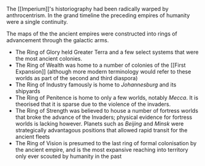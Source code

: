 The [[Imperium]]'s historiography had been radically warped by anthrocentrism. In the grand timeline the preceding empires of humanity were a single continuity. 

The maps of the the ancient empires were constructed into rings of advancement through the galactic arms.  

- The Ring of Glory held Greater Terra and a few select systems that were the most ancient colonies. 
- The Ring of Wealth was home to a number of colonies of the [[First Expansion]] (although more modern terminology would refer to these worlds as part of the second and third diaspora)
- The Ring of Industry famously is home to *Johannesburg* and its shipyards  
- The Ring of Penitence is home to only a few worlds, notably *Mecca*. It is theorised that it is sparse due to the violence of the invaders.  
- The Ring of Strength was believed to house a number of fortress worlds that broke the advance of the Invaders; physical evidence for fortress worlds is lacking however. Planets such as *Beijing* and *Minsk* were strategically advantagous positions that allowed rapid transit for the ancient fleets  
- The Ring of Vision is presumed to the last ring of formal colonisation by the ancient empire, and is the most expansive reaching into territory only ever scouted by humanity in the past  

